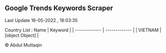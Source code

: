 

## Google Trends Keywords Scraper 
 
Last Update 16-05-2022 , 18:03:35

Country List :
 Name  | Keyword |
| ------------- | ------------- |
| VIETNAM | [object Object] |



© Abdul Muttaqin 
